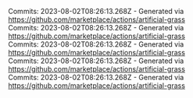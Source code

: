 Commits: 2023-08-02T08:26:13.268Z - Generated via https://github.com/marketplace/actions/artificial-grass
<br>
Commits: 2023-08-02T08:26:13.268Z - Generated via https://github.com/marketplace/actions/artificial-grass
<br>
Commits: 2023-08-02T08:26:13.268Z - Generated via https://github.com/marketplace/actions/artificial-grass
<br>
Commits: 2023-08-02T08:26:13.268Z - Generated via https://github.com/marketplace/actions/artificial-grass
<br>
Commits: 2023-08-02T08:26:13.268Z - Generated via https://github.com/marketplace/actions/artificial-grass
<br>
